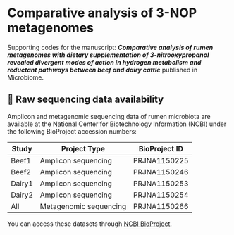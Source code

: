 # Comparative analysis of 3-NOP metagenomes

Supporting codes for the manuscript: **_Comparative analysis of rumen metagenomes with dietary supplementation of 3-nitrooxypropanol revealed divergent modes of action in hydrogen metabolism and reductant pathways between beef and dairy cattle_** published in Microbiome.

## 📂 Raw sequencing data availability

Amplicon and metagenomic sequencing data of rumen microbiota are available at the National Center for Biotechnology Information (NCBI) under the following BioProject accession numbers:

| Study   | Project Type              | BioProject ID   |
|---------|---------------------------|-----------------|
| Beef1   | Amplicon sequencing       | PRJNA1150225     |
| Beef2   | Amplicon sequencing       | PRJNA1150246    |
| Dairy1  | Amplicon sequencing       | PRJNA1150253    |
| Dairy2  | Amplicon sequencing       | PRJNA1150254    |
| All     | Metagenomic sequencing    | PRJNA1150266    |

You can access these datasets through [NCBI BioProject](https://www.ncbi.nlm.nih.gov/bioproject).
